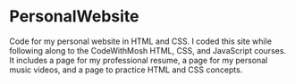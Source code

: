 # PersonalWebsite
Code for my personal website in HTML and CSS. I coded this site while following along to the CodeWithMosh HTML, CSS, and JavaScript courses.
It includes a page for my professional resume, a page for my personal music videos, and a page to practice HTML and CSS concepts.
